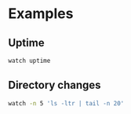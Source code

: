 # Examples

## Uptime

```sh
watch uptime
```

## Directory changes

```sh
watch -n 5 'ls -ltr | tail -n 20'
```
